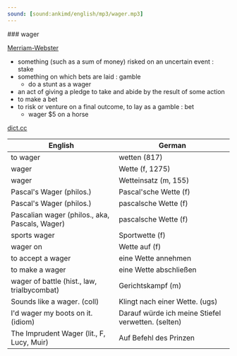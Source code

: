 ```yaml
---
sound: [sound:ankimd/english/mp3/wager.mp3]
---
```


\### wager

[Merriam-Webster](https://www.merriam-webster.com/dictionary/wager)

- something (such as a sum of money) risked on an uncertain event : stake
- something on which bets are laid : gamble
    - do a stunt as a wager
- an act of giving a pledge to take and abide by the result of some action
- to make a bet
- to risk or venture on a final outcome, to lay as a gamble : bet
    - wager $5 on a horse

[dict.cc](https://www.dict.cc/wager)

| English        | German       |
| -------------- | ------------ |
| to wager | wetten (817) |
| wager | Wette (f, 1275) |
| wager | Wetteinsatz (m, 155) |
| Pascal's Wager (philos.) | Pascal'sche Wette (f) |
| Pascal's Wager (philos.) | pascalsche Wette (f) |
| Pascalian wager (philos., aka, Pascals, Wager) | pascalsche Wette (f) |
| sports wager | Sportwette (f) |
| wager on | Wette auf (f) |
| to accept a wager | eine Wette annehmen |
| to make a wager | eine Wette abschließen |
| wager of battle (hist., law, trialbycombat) | Gerichtskampf (m) |
| Sounds like a wager. (coll) | Klingt nach einer Wette. (ugs) |
| I'd wager my boots on it. (idiom) | Darauf würde ich meine Stiefel verwetten. (selten) |
| The Imprudent Wager (lit., F, Lucy, Muir) | Auf Befehl des Prinzen |

